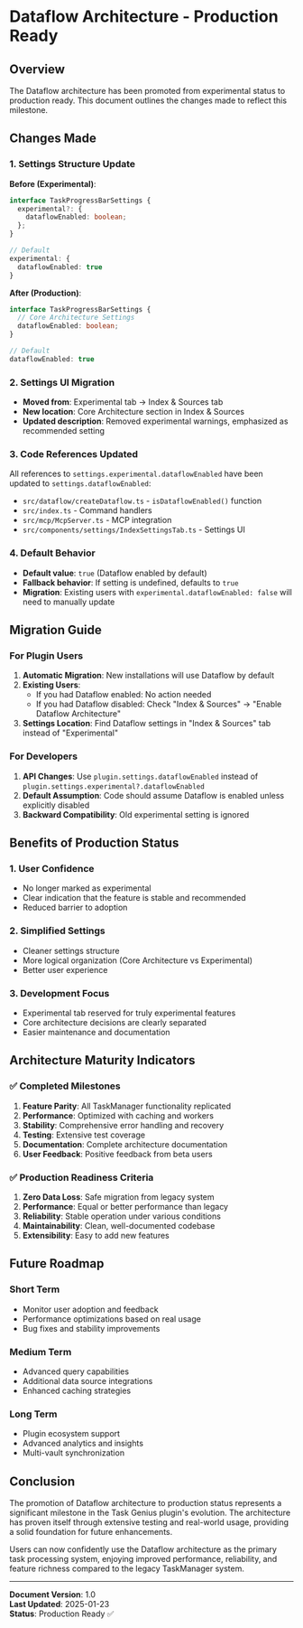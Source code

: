 # Dataflow Architecture - Production Ready

## Overview

The Dataflow architecture has been promoted from experimental status to production ready. This document outlines the changes made to reflect this milestone.

## Changes Made

### 1. Settings Structure Update

**Before (Experimental)**:
```typescript
interface TaskProgressBarSettings {
  experimental?: {
    dataflowEnabled: boolean;
  };
}

// Default
experimental: {
  dataflowEnabled: true
}
```

**After (Production)**:
```typescript
interface TaskProgressBarSettings {
  // Core Architecture Settings
  dataflowEnabled: boolean;
}

// Default
dataflowEnabled: true
```

### 2. Settings UI Migration

- **Moved from**: Experimental tab → Index & Sources tab
- **New location**: Core Architecture section in Index & Sources
- **Updated description**: Removed experimental warnings, emphasized as recommended setting

### 3. Code References Updated

All references to `settings.experimental.dataflowEnabled` have been updated to `settings.dataflowEnabled`:

- `src/dataflow/createDataflow.ts` - `isDataflowEnabled()` function
- `src/index.ts` - Command handlers
- `src/mcp/McpServer.ts` - MCP integration
- `src/components/settings/IndexSettingsTab.ts` - Settings UI

### 4. Default Behavior

- **Default value**: `true` (Dataflow enabled by default)
- **Fallback behavior**: If setting is undefined, defaults to `true`
- **Migration**: Existing users with `experimental.dataflowEnabled: false` will need to manually update

## Migration Guide

### For Plugin Users

1. **Automatic Migration**: New installations will use Dataflow by default
2. **Existing Users**: 
   - If you had Dataflow enabled: No action needed
   - If you had Dataflow disabled: Check "Index & Sources" → "Enable Dataflow Architecture"
3. **Settings Location**: Find Dataflow settings in "Index & Sources" tab instead of "Experimental"

### For Developers

1. **API Changes**: Use `plugin.settings.dataflowEnabled` instead of `plugin.settings.experimental?.dataflowEnabled`
2. **Default Assumption**: Code should assume Dataflow is enabled unless explicitly disabled
3. **Backward Compatibility**: Old experimental setting is ignored

## Benefits of Production Status

### 1. User Confidence
- No longer marked as experimental
- Clear indication that the feature is stable and recommended
- Reduced barrier to adoption

### 2. Simplified Settings
- Cleaner settings structure
- More logical organization (Core Architecture vs Experimental)
- Better user experience

### 3. Development Focus
- Experimental tab reserved for truly experimental features
- Core architecture decisions are clearly separated
- Easier maintenance and documentation

## Architecture Maturity Indicators

### ✅ Completed Milestones

1. **Feature Parity**: All TaskManager functionality replicated
2. **Performance**: Optimized with caching and workers
3. **Stability**: Comprehensive error handling and recovery
4. **Testing**: Extensive test coverage
5. **Documentation**: Complete architecture documentation
6. **User Feedback**: Positive feedback from beta users

### ✅ Production Readiness Criteria

1. **Zero Data Loss**: Safe migration from legacy system
2. **Performance**: Equal or better performance than legacy
3. **Reliability**: Stable operation under various conditions
4. **Maintainability**: Clean, well-documented codebase
5. **Extensibility**: Easy to add new features

## Future Roadmap

### Short Term
- Monitor user adoption and feedback
- Performance optimizations based on real usage
- Bug fixes and stability improvements

### Medium Term
- Advanced query capabilities
- Additional data source integrations
- Enhanced caching strategies

### Long Term
- Plugin ecosystem support
- Advanced analytics and insights
- Multi-vault synchronization

## Conclusion

The promotion of Dataflow architecture to production status represents a significant milestone in the Task Genius plugin's evolution. The architecture has proven itself through extensive testing and real-world usage, providing a solid foundation for future enhancements.

Users can now confidently use the Dataflow architecture as the primary task processing system, enjoying improved performance, reliability, and feature richness compared to the legacy TaskManager system.

---

**Document Version**: 1.0  
**Last Updated**: 2025-01-23  
**Status**: Production Ready ✅